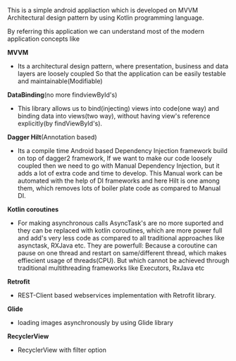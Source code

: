 This is a simple android appliaction which is developed on MVVM Architectural design pattern by using Kotlin programming language.

By referring this application we can understand most of the modern application concepts like

**MVVM**
 - Its a architectural design pattern, where presentation, business and data layers are loosely coupled
   So that the application can be easily testable and maintainable(Modifiable)
 
**DataBinding**(no more findviewById's)
 - This library allows us to bind(injecting) views into code(one way) and binding data into views(two way),
   without having view's reference explicitly(by findViewById's).

**Dagger Hilt**(Annotation based)
 - Its a compile time Android based Dependency Injection framework build on top of dagger2 framework,
   If we want to make our code loosely coupled then we need to go with Manual Dependency Injection,
   but it adds a lot of extra code and time to develop. This Manual work can be automated with the help
   of DI frameworks and here Hilt is one among them, which removes lots of boiler plate code as compared to
   Manual DI.

**Kotlin coroutines**
- For making asynchronous calls AsyncTask's are no more suported and they can be replaced with
  kotlin coroutines, which are more power full and add's very less code as compared to all
  traditional approaches like asynctask, RXJava etc.
  They are powerfull: Because a coroutine can pause on one thread and restart on same/different
  thread, which makes effiecient usage of threads(CPU). But which cannot be achieved through
  traditional multithreading frameworks like Executors, RxJava etc

**Retrofit**
- REST-Client based webservices implementation with Retrofit library.

**Glide**
 - loading images asynchronously by using Glide library

**RecyclerView**
 - RecyclerView with filter option
